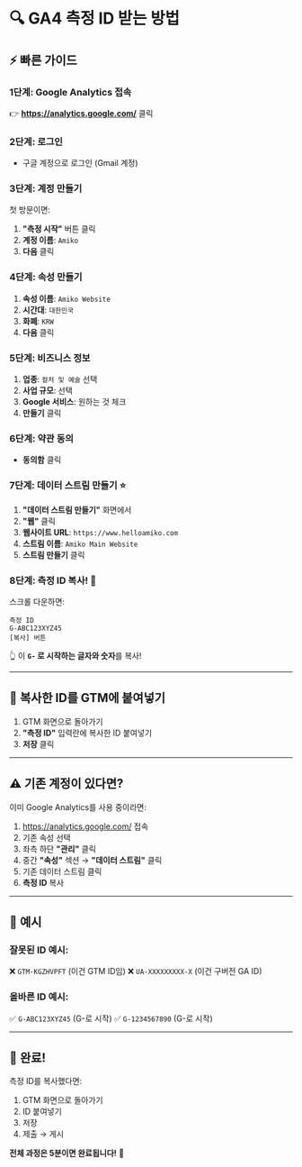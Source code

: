 # 🔍 GA4 측정 ID 받는 방법

## ⚡ 빠른 가이드

### 1단계: Google Analytics 접속
👉 **https://analytics.google.com/** 클릭

### 2단계: 로그인
- 구글 계정으로 로그인 (Gmail 계정)

### 3단계: 계정 만들기
첫 방문이면:
1. **"측정 시작"** 버튼 클릭
2. **계정 이름**: `Amiko`
3. **다음** 클릭

### 4단계: 속성 만들기
1. **속성 이름**: `Amiko Website`
2. **시간대**: `대한민국`
3. **화폐**: `KRW`
4. **다음** 클릭

### 5단계: 비즈니스 정보
1. **업종**: `컬처 및 예술` 선택
2. **사업 규모**: 선택
3. **Google 서비스**: 원하는 것 체크
4. **만들기** 클릭

### 6단계: 약관 동의
- **동의함** 클릭

### 7단계: 데이터 스트림 만들기 ⭐
1. **"데이터 스트림 만들기"** 화면에서
2. **"웹"** 클릭
3. **웹사이트 URL**: `https://www.helloamiko.com`
4. **스트림 이름**: `Amiko Main Website`
5. **스트림 만들기** 클릭

### 8단계: 측정 ID 복사! 🎯
스크롤 다운하면:

```
측정 ID
G-ABC123XYZ45
[복사] 버튼
```

👆 이 **`G-` 로 시작하는 글자와 숫자**를 복사!

---

## 🎯 복사한 ID를 GTM에 붙여넣기

1. GTM 화면으로 돌아가기
2. **"측정 ID"** 입력란에 복사한 ID 붙여넣기
3. **저장** 클릭

---

## ⚠️ 기존 계정이 있다면?

이미 Google Analytics를 사용 중이라면:

1. https://analytics.google.com/ 접속
2. 기존 속성 선택
3. 좌측 하단 **"관리"** 클릭
4. 중간 **"속성"** 섹션 → **"데이터 스트림"** 클릭
5. 기존 데이터 스트림 클릭
6. **측정 ID** 복사

---

## 📝 예시

### 잘못된 ID 예시:
❌ `GTM-KGZHVPFT` (이건 GTM ID임)
❌ `UA-XXXXXXXXX-X` (이건 구버전 GA ID)

### 올바른 ID 예시:
✅ `G-ABC123XYZ45` (G-로 시작)
✅ `G-1234567890` (G-로 시작)

---

## 🎉 완료!

측정 ID를 복사했다면:
1. GTM 화면으로 돌아가기
2. ID 붙여넣기
3. 저장
4. 제출 → 게시

**전체 과정은 5분이면 완료됩니다!** 🚀


